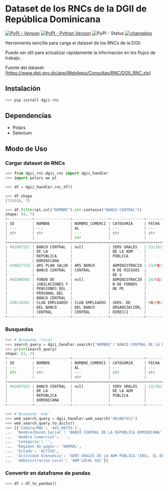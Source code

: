 # Dataset de los RNCs de la DGII de República Dominicana

[![PyPI - Version](https://img.shields.io/pypi/v/dgii-rnc)](https://pypi.org/project/dgii-rnc/) [![PyPI - Python Version](https://img.shields.io/pypi/pyversions/dgii-rnc)](https://www.python.org/downloads/)
 ![PyPI - Status](https://img.shields.io/pypi/status/dgii-rnc) [![changelog](https://img.shields.io/badge/changelog-5A5A5A)](./CHANGELOG.md)

Herramienta sencilla para carga el dataset de los RNCs de la DGII.

Puede ser útil para actualizar rápidamente la información en los flujos de trabajo.

Fuente del dataset: [https://www.dgii.gov.do/app/WebApps/Consultas/RNC/DGII_RNC.zip]

## Instalación

```python
>>> pip install dgii-rnc
```

## Dependencias

- Polars
- Selenium

## Modo de Uso

### Cargar dataset de RNCs

```python
>>> from dgii_rnc.dgii_rnc import dgii_handler
>>> import polars as pl

>>> df = dgii_handler.rnc_df()

>>> df.shape
(735018, 7)

>>> df.filter(pl.col("NOMBRE").str.contains("BANCO CENTRAL"))
shape: (4, 7)
+-----------+----------------+----------------+---------------+------------+--------------+--------+
| ID        | NOMBRE         | NOMBRE_COMERCI | CATEGORIA     | FECHA      | REGIMEN_PAGO | ESTADO |
| ---       | ---            | AL             | ---           | ---        | ---          | ---    |
| str       | str            | ---            | str           | str        | str          | str    |
|           |                | str            |               |            |              |        |
+==================================================================================================+
| 401007551 | BANCO CENTRAL  | null           | SERV GRALES   | 23/10/1947 | ACTIVO       | NORMAL |
|           | DE LA          |                | DE LA ADM     |            |              |        |
|           | REPUBLICA      |                | PÚBLICA       |            |              |        |
|           | DOMINICANA     |                |               |            |              |        |
| 430027715 | ARS PLAN SALUD | ARS BANCO      | ADMINISTRACIO | 23/06/2003 | ACTIVO       | NORMAL |
|           | BANCO CENTRAL  | CENTRAL        | N DE RIESGOS  |            |              |        |
|           |                |                | DE S          |            |              |        |
| 401508583 | FONDO DE       | null           | ADMINISTRACIÓ | 24/02/1999 | ACTIVO       | NORMAL |
|           | JUBILACIONES Y |                | N DE FONDOS   |            |              |        |
|           | PENSIONES DEL  |                | DE PE         |            |              |        |
|           | PERSONAL DEL   |                |               |            |              |        |
|           | BANCO CENTRAL  |                |               |            |              |        |
| 430118591 | CLUB EMPLEADOS | CLUB EMPLEADOS | SERV. DE      | 08/09/2011 | ACTIVO       | NORMAL |
|           | DEL BANCO      | DEL BANCO      | ORGANIZACIÓN, |            |              |        |
|           | CENTRAL        | CENTRAL        | DIRECCI       |            |              |        |
+-----------+----------------+----------------+---------------+------------+--------------+--------+
```

### Busquedas

```python
>>> # Busqueda 'local'
>>> search_query = dgii_handler.search({'NOMBRE':'BANCO CENTRAL DE LA REPUBLICA'})
>>> print(search_query)
shape: (1, 7)
+-----------+----------------+----------------+---------------+------------+--------------+--------+
| ID        | NOMBRE         | NOMBRE_COMERCI | CATEGORIA     | FECHA      | REGIMEN_PAGO | ESTADO |
| ---       | ---            | AL             | ---           | ---        | ---          | ---    |
| str       | str            | ---            | str           | str        | str          | str    |
|           |                | str            |               |            |              |        |
+==================================================================================================+
| 401007551 | BANCO CENTRAL  | null           | SERV GRALES   | 23/10/1947 | ACTIVO       | NORMAL |
|           | DE LA          |                | DE LA ADM     |            |              |        |
|           | REPUBLICA      |                | PÚBLICA       |            |              |        |
|           | DOMINICANA     |                |               |            |              |        |
+-----------+----------------+----------------+---------------+------------+--------------+--------+

>>> # Busqueda 'web'
>>> web_search_query = dgii_handler.web_search('401007551')
>>> web_search_query.to_dicts()
>>> [{'Cédula/RNC': '401-00755-1',
...  'Nombre/Razón Social': 'BANCO CENTRAL DE LA REPUBLICA DOMINICANA',
...  'Nombre Comercial': ' ',
...  'Categoría': '',
...  'Régimen de pagos': 'NORMAL',
...  'Estado': 'ACTIVO',
...  'Actividad Economica': 'SERV GRALES DE LA ADM PÚBLICA (INCL. EL DESEMPEÑO DE FUNCIONES EJECUTIVAS Y LEGISLATIVAS DE ADM POR PARTE DE LAS ENTIDADES DE LA A',
...  'Administracion Local': 'ADM LOCAL GGC'}]
```

### Convertir en dataframe de pandas

```python
>>> df = df.to_pandas()
```
